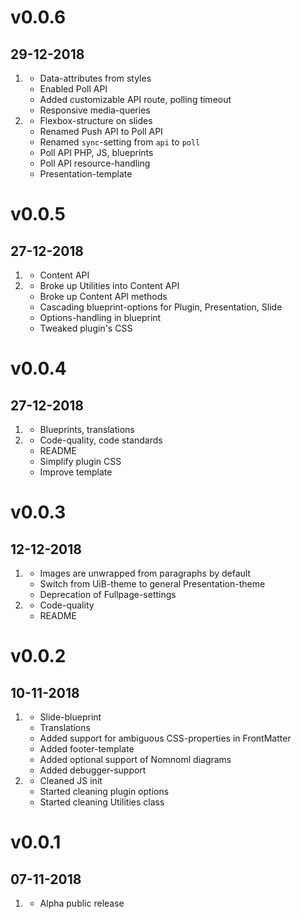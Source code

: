 # v0.0.6
## 29-12-2018

1. [](#new)
    * Data-attributes from styles
    * Enabled Poll API
    * Added customizable API route, polling timeout
    * Responsive media-queries
2. [](#improved)
    * Flexbox-structure on slides
    * Renamed Push API to Poll API
    * Renamed `sync`-setting from `api` to `poll`
    * Poll API PHP, JS, blueprints
    * Poll API resource-handling
    * Presentation-template

# v0.0.5
## 27-12-2018

1. [](#new)
    * Content API
2. [](#improved)
    * Broke up Utilities into Content API
    * Broke up Content API methods
    * Cascading blueprint-options for Plugin, Presentation, Slide
    * Options-handling in blueprint
    * Tweaked plugin's CSS

# v0.0.4
## 27-12-2018

1. [](#new)
    * Blueprints, translations
2. [](#improved)
    * Code-quality, code standards
    * README
    * Simplify plugin CSS
    * Improve template

# v0.0.3
## 12-12-2018

1. [](#new)
    * Images are unwrapped from paragraphs by default
    * Switch from UiB-theme to general Presentation-theme
    * Deprecation of Fullpage-settings
2. [](#improved)
    * Code-quality
    * README

# v0.0.2
## 10-11-2018

1. [](#new)
    * Slide-blueprint
    * Translations
    * Added support for ambiguous CSS-properties in FrontMatter
    * Added footer-template
    * Added optional support of Nomnoml diagrams
    * Added debugger-support
2. [](#improved)
    * Cleaned JS init
    * Started cleaning plugin options
    * Started cleaning Utilities class

# v0.0.1
## 07-11-2018

1. [](#new)
    * Alpha public release